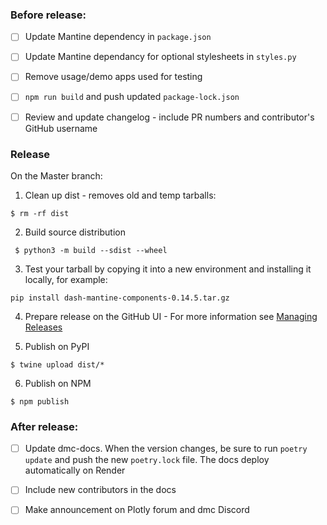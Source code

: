 

### Before release:

- [ ] Update Mantine dependency in `package.json`
- [ ] Update Mantine dependancy for optional stylesheets in `styles.py`
- [ ] Remove usage/demo apps used for testing
- [ ] `npm run build` and push updated `package-lock.json`
- [ ] Review and update changelog - include PR numbers and contributor's GitHub username


### Release

On the Master branch:

1. Clean up dist - removes old and temp tarballs:
```
$ rm -rf dist
```

2. Build source distribution
```
 $ python3 -m build --sdist --wheel

```
3. Test your tarball by copying it into a new environment and installing it locally, for example:
```
pip install dash-mantine-components-0.14.5.tar.gz
```
4. Prepare release on the GitHub UI - For more information see [Managing Releases](https://docs.github.com/en/repositories/releasing-projects-on-github/managing-releases-in-a-repository)


5. Publish on PyPI
```
$ twine upload dist/*
```

6. Publish on NPM 
```
$ npm publish
```


### After release:

 - [ ] Update dmc-docs.  When the version changes, be sure to run `poetry update` and push the new `poetry.lock` file. The docs deploy automatically on Render
 - [ ] Include new contributors in the docs
 - [ ] Make announcement on Plotly forum and dmc Discord
 
 

